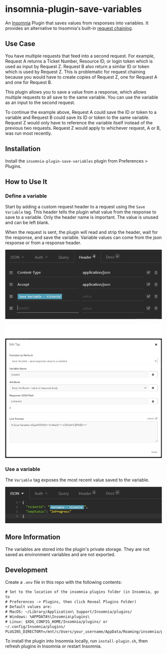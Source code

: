 # insomnia-plugin-save-variables

An [Insomnia](https://insomnia.rest) Plugin that saves values from responses into variables.
It provides an alternative to Insomnia's built-in [request chaining](https://support.insomnia.rest/article/175-chaining-requests).

## Use Case

You have multiple requests that feed into a second request. For example, Request A 
returns a Ticket Number, Resource ID, or login token which is used as input by Request Z.
Request B also return a similar ID or token which is used by Request Z. This is 
problematic for request chaining because you would have to create copies
of Request Z, one for Request A and one for Request B.

This plugin allows you to save a value from a response, which allows
multiple requests to all save to the same variable. You can use the 
variable as an input to the second request.

To continue the example above, Request A could save the ID or token to a variable
and Request B could save its ID or token to the same variable. Request Z
would only have to reference the variable itself instead of the previous
two requests. Request Z would apply to whichever request, A or B, was
run most recently.

## Installation

Install the `insomnia-plugin-save-variables` plugin from Preferences > Plugins.

## How to Use It

### Define a variable
Start by adding a custom request header to a request using the `Save Variable`
tag. This header tells the plugin what value from the response to save
to a variable. Only the header name is important. The value is unused 
and can be left blank.

When the request is sent, the plugin will read and strip the header, wait
for the response, and save the variable. Variable values can come from 
the json response or from a response header.

![Header Example](/images/header-example.png)

![Header Example](/images/header-example-2.png)

### Use a variable
The `Variable` tag exposes the most recent value saved to the variable.

![Variable Example](/images/variable-example.png)

## More Information
The variables are stored into the plugin's private storage. They are not saved as 
environment variables and are not exported.

## Development

Create a `.env` file in this repo with the following contents:
```
# Set to the location of the insomnia plugins folder (in Insomnia, go to
# Preferences -> Plugins, then click Reveal Plugins Folder)
# Default values are:
# MacOS: ~/Library/Application\ Support/Insomnia/plugins/
# Windows: %APPDATA%\Insomnia\plugins\
# Linux: $XDG_CONFIG_HOME/Insomnia/plugins/ or ~/.config/Insomnia/plugins/
PLUGINS_DIRECTORY=/mnt/c/Users/your_username/AppData/Roaming/insomnia/plugins
```

To install the plugin into Insomnia locally, run `install-plugin.sh`, then
refresh plugins in Insomnia or restart Insomnia.
